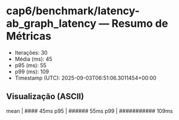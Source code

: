 # cap6/benchmark/latency-ab_graph_latency — Resumo de Métricas

- Iterações: 30
- Média (ms): 45
- p95 (ms): 55
- p99 (ms): 109
- Timestamp (UTC): 2025-09-03T06:51:06.3011454+00:00

## Visualização (ASCII)

mean     | #### 45ms
p95      | ###### 55ms
p99      | ########### 109ms
